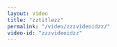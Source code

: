 ```yaml
---
layout: video
title: "zztitlezz"
permalink: "/video/zzzvideoidzz/"
video-id: "zzzvideoidzz"
---
```


